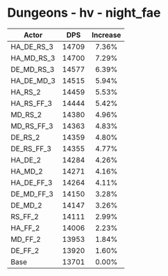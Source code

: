 # Dungeons - hv - night_fae
| Actor | DPS | Increase |
|---|:---:|:---:|
|HA_DE_RS_3|14709|7.36%|
|HA_MD_RS_3|14700|7.29%|
|DE_MD_RS_3|14577|6.39%|
|HA_DE_MD_3|14515|5.94%|
|HA_RS_2|14459|5.53%|
|HA_RS_FF_3|14444|5.42%|
|MD_RS_2|14380|4.96%|
|MD_RS_FF_3|14363|4.83%|
|DE_RS_2|14359|4.80%|
|DE_RS_FF_3|14355|4.77%|
|HA_DE_2|14284|4.26%|
|HA_MD_2|14271|4.16%|
|HA_DE_FF_3|14264|4.11%|
|DE_MD_FF_3|14150|3.28%|
|DE_MD_2|14147|3.26%|
|RS_FF_2|14111|2.99%|
|HA_FF_2|14006|2.23%|
|MD_FF_2|13953|1.84%|
|DE_FF_2|13920|1.60%|
|Base|13701|0.00%|
